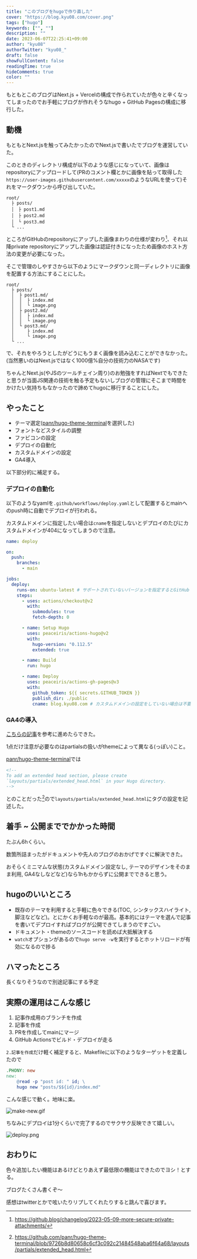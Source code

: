 ```yaml
---
title: "このブログをhugoで作り直した"
cover: "https://blog.kyu08.com/cover.png"
tags: ["hugo"]
keywords: ["", ""]
description: ""
date: 2023-06-07T22:25:41+09:00
author: "kyu08"
authorTwitter: "kyu08_"
draft: false
showFullContent: false
readingTime: true
hideComments: true
color: ""
---
```


もともとこのブログはNext.js + Vercelの構成で作られていたが色々と辛くなってしまったのでお手軽にブログが作れそうなhugo + GitHub Pagesの構成に移行した。

## 動機
もともとNext.jsを触ってみたかったのでNext.jsで書いたでブログを運営していた。

このときのディレクトリ構成が以下のような感じになっていて、画像はrepositoryにアップロードして(PRのコメント欄とかに画像を貼って取得した`https://user-images.githubusercontent.com/xxxxx`のようなURLを使って)それをマークダウンから呼び出していた。

```shell
root/
  ├ posts/
  │　├ post1.md
  │　├ post2.md
  │　└ post3.md
  └ ...
```

ところがGitHubのrepositoryにアップした画像まわりの仕様が変わり[^1]、それ以降private repositoryにアップした画像は認証付きになったため画像のホスト方法の変更が必要になった。

そこで管理のしやすさから以下のようにマークダウンと同一ディレクトリに画像を配置する方法にすることにした。
```shell
root/
  ├ posts/
  │  ├ post1.md/
  │  │  ├ index.md
  │  │  └ image.png
  │  ├ post2.md/
  │  │  ├ index.md
  │  │  └ image.png
  │  └ post3.md/
  │     ├ index.md
  │     └ image.png
  └ ...
```

で、それをやろうとしたがどうにもうまく画像を読み込むことができなかった。(当然悪いのはNext.jsではなく1000億%自分の技術力のNASAです)

ちゃんとNext.js(やJSのツールチェイン周り)のお勉強をすればNextでもできたと思うが当面JS関連の技術を触る予定もないしブログの管理にそこまで時間をかけたい気持ちもなかったので諦めてhugoに移行することにした。

## やったこと
- テーマ選定([panr/hugo-theme-terminal](https://github.com/panr/hugo-theme-terminal)を選択した)
- フォントなどスタイルの調整
- ファビコンの設定
- デプロイの自動化
- カスタムドメインの設定
- GA4導入

以下部分的に補足する。

### デプロイの自動化
以下のようなyamlを`.github/workflows/deploy.yaml`として配置するとmainへのpush時に自動でデプロイが行われる。

カスタムドメインに指定したい場合は`cname`を指定しないとデプロイのたびにカスタムドメインが404になってしまうので注意。

```yaml
name: deploy

on:
  push:
    branches:
      - main

jobs:
  deploy:
    runs-on: ubuntu-latest # サポートされていないバージョンを指定するとGitHub Actionsがずっとrunningになるので注意
    steps:
      - uses: actions/checkout@v2
        with:
          submodules: true
          fetch-depth: 0

      - name: Setup Hugo
        uses: peaceiris/actions-hugo@v2
        with:
          hugo-version: "0.112.5"
          extended: true

      - name: Build
        run: hugo

      - name: Deploy
        uses: peaceiris/actions-gh-pages@v3
        with:
          github_token: ${{ secrets.GITHUB_TOKEN }}
          publish_dir: ./public
          cname: blog.kyu08.com # カスタムドメインの設定をしていない場合は不要
```

### GA4の導入
[こちらの記事](https://maku77.github.io/p/zxk6pat/)を参考に進めたらできた。

1点だけ注意が必要なのはpartialsの扱いがthemeによって異なる(っぽい)こと。

[panr/hugo-theme-terminal](https://github.com/panr/hugo-theme-terminal)では

```html
<!--
To add an extended head section, please create
`layouts/partials/extended_head.html` in your Hugo directory.
-->
```
とのことだった[^2]ので`layouts/partials/extended_head.html`にタグの設定を記述した。


## 着手 ~ 公開まででかかった時間
たぶん6hくらい。

数箇所詰まったがドキュメントや先人のブログのおかげですぐに解決できた。

おそらくミニマムな状態(カスタムドメイン設定なし, テーマのデザインをそのまま利用, GA4なしなどなど)なら1hもかからずに公開までできると思う。

## hugoのいいところ
- 既存のテーマを利用すると手軽に色々できる(TOC, シンタックスハイライト, 脚注などなど)。とにかくお手軽なのが最高。基本的にはテーマを選んで記事を書いてデプロイすればブログが公開できてしまうのですごい。
- ドキュメント・themeのソースコードを読めば大抵解決する
- `watch`オプションがあるので`hugo serve -w`を実行するとホットリロードが有効になるので捗る

## ハマったところ
長くなりそうなので別途記事にする予定

## 実際の運用はこんな感じ
1. 記事作成用のブランチを作成
1. 記事を作成
1. PRを作成してmainにマージ
1. GitHub Actionsでビルド・デプロイが走る

`2.記事を作成`だけ軽く補足すると、Makefileに以下のようなターゲットを定義したので

```Makefile
.PHONY: new
new:
	@read -p "post id: " id; \
	hugo new "posts/$${id}/index.md"
```

こんな感じで動く。地味に楽。

![make-new.gif](make-new.gif)

ちなみにデプロイは1分くらいで完了するのでサクサク反映できて嬉しい。

![deploy.png](deploy.png)

## おわりに
色々追加したい機能はあるけどとりあえず最低限の機能はできたのでヨシ！とする。

ブログたくさん書くぞ〜

感想はtwitterとかで呟いたりリプしてくれたりすると跳んで喜びます。

[^1]: https://github.blog/changelog/2023-05-09-more-secure-private-attachments/
[^2]: https://github.com/panr/hugo-theme-terminal/blob/9726b8d80658c6cf3c092c21484548aba6f64a68/layouts/partials/extended_head.html
